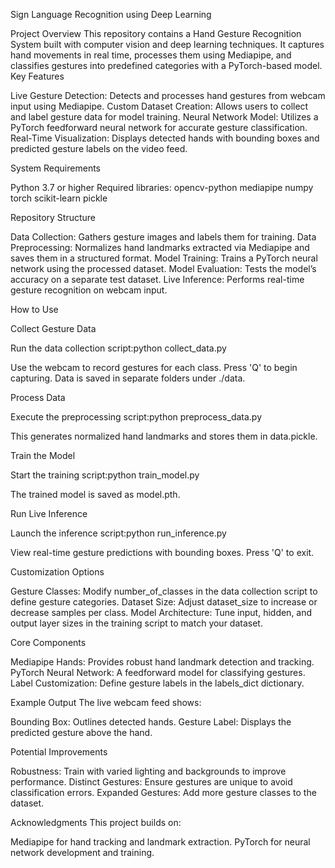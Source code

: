 Sign Language Recognition using Deep Learning

Project Overview
This repository contains a Hand Gesture Recognition System built with computer vision and deep learning techniques. It captures hand movements in real time, processes them using Mediapipe, and classifies gestures into predefined categories with a PyTorch-based model.
Key Features

Live Gesture Detection: Detects and processes hand gestures from webcam input using Mediapipe.
Custom Dataset Creation: Allows users to collect and label gesture data for model training.
Neural Network Model: Utilizes a PyTorch feedforward neural network for accurate gesture classification.
Real-Time Visualization: Displays detected hands with bounding boxes and predicted gesture labels on the video feed.

System Requirements

Python 3.7 or higher
Required libraries:
opencv-python
mediapipe
numpy
torch
scikit-learn
pickle




Repository Structure

Data Collection: Gathers gesture images and labels them for training.
Data Preprocessing: Normalizes hand landmarks extracted via Mediapipe and saves them in a structured format.
Model Training: Trains a PyTorch neural network using the processed dataset.
Model Evaluation: Tests the model’s accuracy on a separate test dataset.
Live Inference: Performs real-time gesture recognition on webcam input.

How to Use

Collect Gesture Data

Run the data collection script:python collect_data.py


Use the webcam to record gestures for each class. Press 'Q' to begin capturing.
Data is saved in separate folders under ./data.


Process Data

Execute the preprocessing script:python preprocess_data.py


This generates normalized hand landmarks and stores them in data.pickle.


Train the Model

Start the training script:python train_model.py


The trained model is saved as model.pth.


Run Live Inference

Launch the inference script:python run_inference.py


View real-time gesture predictions with bounding boxes. Press 'Q' to exit.



Customization Options

Gesture Classes: Modify number_of_classes in the data collection script to define gesture categories.
Dataset Size: Adjust dataset_size to increase or decrease samples per class.
Model Architecture: Tune input, hidden, and output layer sizes in the training script to match your dataset.

Core Components

Mediapipe Hands: Provides robust hand landmark detection and tracking.
PyTorch Neural Network: A feedforward model for classifying gestures.
Label Customization: Define gesture labels in the labels_dict dictionary.

Example Output
The live webcam feed shows:

Bounding Box: Outlines detected hands.
Gesture Label: Displays the predicted gesture above the hand.

Potential Improvements

Robustness: Train with varied lighting and backgrounds to improve performance.
Distinct Gestures: Ensure gestures are unique to avoid classification errors.
Expanded Gestures: Add more gesture classes to the dataset.

Acknowledgments
This project builds on:

Mediapipe for hand tracking and landmark extraction.
PyTorch for neural network development and training.
